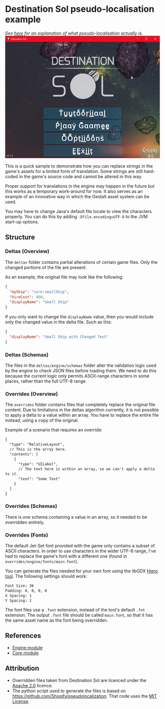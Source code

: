 # Destination Sol pseudo-localisation example
*See [here](https://en.wikipedia.org/wiki/Pseudolocalization) for an explanation of what pseudo-localisation actually is.*
![An image of the game's main menu, containing pseudo-localised text, such as "Ṕḽααẏ Ḡααṃḛḛ".](screenshots/MainMenuPseudolocalised.png)

This is a quick sample to demonstrate how you can replace strings in the game's assets
for a limited form of translation. Some strings are still hard-coded in the game's source
code and cannot be altered in this way.

Proper support for translations in the engine may happen in the future but this works
as a temporary work-around for now. It also serves as an example of an innovative way
in which the Gestalt asset system can be used.

You may have to change Java's default file locale to view the characters properly.
You can do this by adding `-Dfile.encoding=UTF-8` to the JVM start-up options.

## Structure
### Deltas (Overview)
The `deltas` folder contains partial alterations of certain game files. Only the changed
portions of the file are present.

As an example, the original file may look like the following:
```json
{
  "myShip": "core:smallShip",
  "hireCost": 400,
  "displayName": "Small Ship"
}
```
If you only want to change the `displayName` value, then you would include only the changed
value in the delta file. Such as this:
```json
{
  "displayName": "Small Ship with Changed Text"
}
```
### Deltas (Schemas)
The files in the `deltas/engine/schemas` folder alter the validation logic used by the engine
to check JSON files before loading them. We need to do this because the current logic
only permits ASCII-range characters in some places, rather than the full UTF-8 range.
### Overrides (Overview)
The `overrides` folder contains files that completely replace the original file content.
Due to limitations in the deltas algorithm currently, it is not possible to apply a delta
to a value within an array. You have to replace the entire file instead, using a copy
of the original.

Example of a scenario that requires an override:
```json5
{
  "type": "RelativeLayout",
  // This is the array here.
  "contents": [
    {
      "type": "UILabel",
      // The text here is within an array, so we can't apply a delta to it.
      "text": "Some Text"
    }
  ]
}
```
### Overrides (Schemas)
There is one schema containing a value in an array, so it needed to be overridden entirely.
### Overrides (Fonts)
The default Jet-Set font provided with the game only contains a subset of ASCII characters.
In order to use characters in the wider UTF-8 range, I've had to replace the game's font with
a different one (found in `overrides/engine/fonts/main.font`).

You can generate the files needed for your own font using the libGDX
[Hiero tool](https://libgdx.com/wiki/tools/hiero). The following settings should work:
```text
Font Size: 36
Padding: 0, 0, 0, 0
X Spacing: 1
Y Spacing: 1
```
The font files use a `.font` extension, instead of the tool's default `.fnt` extension.
The output `.font` file should be called `main.font`, so that it has the same asset
name as the font being overridden.

## References
- [Engine module](https://github.com/MovingBlocks/DestinationSol/tree/develop/engine/src/main/resources/org/destinationsol)
- [Core module](https://github.com/MovingBlocks/DestinationSol/tree/develop/modules/core)

## Attribution
- Overridden files taken from Destination Sol are licenced under the [Apache 2.0](https://github.com/MovingBlocks/DestinationSol/blob/develop/LICENSE) licence.
- The python script used to generate the files is based on https://github.com/Shopify/pseudolocalization. That code uses the [MIT License](https://github.com/Shopify/pseudolocalization/blob/main/LICENSE).